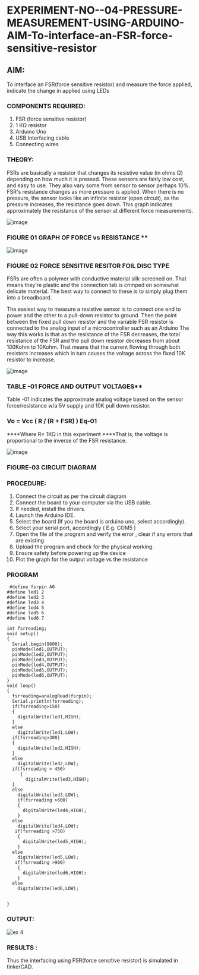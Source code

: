 # EXPERIMENT-NO--04-PRESSURE-MEASUREMENT-USING-ARDUINO-AIM-To-interface-an-FSR-force-sensitive-resistor


## AIM: 
To interface an FSR(force sensitive resistor) and measure the force applied, indicate the change  in applied using LEDs
### COMPONENTS REQUIRED:
1.	FSR  (force sensitive resistor)
2.	1 KΩ resistor 
3.	Arduino Uno 
4.	USB Interfacing cable 
5.	Connecting wires 


### THEORY: 
FSRs are basically a resistor that changes its resistive value (in ohms Ω) depending on how much it is pressed. These sensors are fairly low cost, and easy to use. They also vary some from sensor to sensor perhaps 10%. FSR's resistance changes as more pressure is applied. When there is no pressure, the sensor looks like an infinite resistor (open circuit), as the pressure increases, the resistance goes down. This graph indicates approximately the resistance of the sensor at different force measurements.
 

![image](https://user-images.githubusercontent.com/36288975/163532939-d6888ae1-4068-4d83-86a7-fc4c32d5179e.png)

### FIGURE 01 GRAPH OF FORCE vs RESISTANCE **




![image](https://user-images.githubusercontent.com/36288975/163532957-82d57567-a1c3-48c5-8a87-7ea66d6fca49.png)




### FIGURE 02 FORCE SENSITIVE RESITOR FOIL DISC TYPE  

FSRs are often a polymer with conductive material silk-screened on. That means they're plastic and the connection tab is crimped on somewhat delicate material. The best way to connect to these is to simply plug them into a breadboard.

The easiest way to measure a resistive sensor is to connect one end to power and the other to a pull-down resistor to ground. Then the point between the fixed pull down resistor and the variable FSR resistor is connected to the analog input of a microcontroller such as an Arduino The way this works is that as the resistance of the FSR decreases, the total resistance of the FSR and the pull down resistor decreases from about 100Kohm to 10Kohm. That means that the current flowing through both resistors increases which in turn causes the voltage across the fixed 10K resistor to increase.

 ![image](https://user-images.githubusercontent.com/36288975/163532972-2b909551-12c9-485d-adb1-d1e988d557bd.png)

### TABLE -01 FORCE AND OUTPUT VOLTAGES**
	
  Table -01 indicates the approximate analog voltage based on the sensor force/resistance w/a 5V supply and 10K pull down resistor.

### Vo = Vcc ( R / (R + FSR) )								Eq-01

****Where R= 1KΩ in this experiment 
****That is, the voltage is proportional to the inverse of the FSR resistance.










![image](https://user-images.githubusercontent.com/36288975/163532979-a2a5cb5c-f495-442c-843e-bebb82737a35.png)



### FIGURE-03 CIRCUIT DIAGRAM



### PROCEDURE:
1.	Connect the circuit as per the circuit diagram 
2.	Connect the board to your computer via the USB cable.
3.	If needed, install the drivers.
4.	Launch the Arduino IDE.
5.	Select the board (If you the board is arduino uno, select accordingly).
6.	Select your serial port, accordingly ( E.g. COM5 )
7.	Open the file of the program  and verify the error , clear if any errors that are existing 
8.	Upload the program and check for the physical working. 
9.	Ensure safety before powering up the device 
10.	Plot the graph for the output voltage vs the resistance 


### PROGRAM 

```
 #define fsrpin A0
#define led1 2
#define led2 3
#define led3 4
#define led4 5
#define led5 6
#define led6 7

int fsrreading;
void setup()
{
  Serial.begin(9600);
  pinMode(led1,OUTPUT);
  pinMode(led2,OUTPUT);
  pinMode(led3,OUTPUT);
  pinMode(led4,OUTPUT);
  pinMode(led5,OUTPUT);
  pinMode(led6,OUTPUT);
}
void loop()
{
  fsrreading=analogRead(fsrpin);
  Serial.println(fsrreading);
  if(fsrreading>150)
  {
    digitalWrite(led1,HIGH);
  }
  else
    digitalWrite(led1,LOW);
  if(fsrreading>300)
  {
    digitalWrite(led2,HIGH);
  }
  else
    digitalWrite(led2,LOW);
  if(fsrreading > 450)
     {
       digitalWrite(led3,HIGH);
  }
  else 
    digitalWrite(led3,LOW);
    if(fsrreading >600)
    {
      digitalWrite(led4,HIGH);
    }
  else
    digitalWrite(led4,LOW);
   if(fsrreading >750)
    {
      digitalWrite(led5,HIGH);
    }
  else
    digitalWrite(led5,LOW);
   if(fsrreading >900)
    {
      digitalWrite(led6,HIGH);
    }
  else
    digitalWrite(led6,LOW);
  
  
}
```


### OUTPUT:


![ex 4](https://user-images.githubusercontent.com/93427224/174072292-94dde9b9-9b98-49f4-9818-176f85352251.png)















### RESULTS : 
Thus the interfacing using FSR(force sensitive resistor) is simulated in tinkerCAD.
